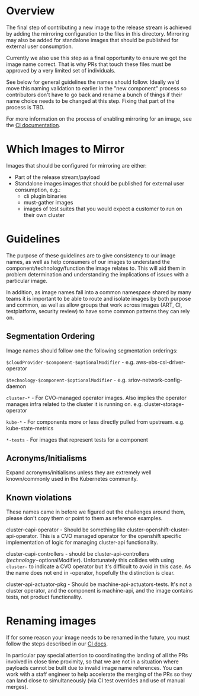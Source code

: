 # Overview

The final step of contributing a new image to the release stream is achieved by adding the mirroring
configuration to the files in this directory.  Mirroring may also be added for standalone images that
should be published for external user consumption.

Currently we also use this step as a final opportunity to ensure we got the image name correct.  That
is why PRs that touch these files must be approved by a very limited set of individuals.

See below for general guidelines the names should follow.  Ideally we'd move this naming validation
to earlier in the "new component" process so contributors don't have to go back and rename a bunch
of things if their name choice needs to be changed at this step.  Fixing that part of the process
is TBD.

For more information on the process of enabling mirroring for an image, see the [CI documentation](https://docs.ci.openshift.org/docs/how-tos/mirroring-to-quay/#mirroring-images).

# Which Images to Mirror

Images that should be configured for mirroring are either:

* Part of the release stream/payload
* Standalone images images that should be published for external user consumption, e.g.:
  * cli plugin binaries
  * must-gather images
  * images of test suites that you would expect a customer to run on their own cluster

# Guidelines

The purpose of these guidelines are to give consistency to our image names, as well as help consumers
of our images to understand the component/technology/function the image relates to.  This will aid
them in problem determination and understanding the implications of issues with a particular image.

In addition, as image names fall into a common namespace shared by many teams it is important to be able
to route and isolate images by both purpose and common, as well as allow groups that work across images
(ART, CI, testplatform, security review) to have some common patterns they can rely on.

## Segmentation Ordering
Image names should follow one the following segmentation orderings:

`$cloudProvider-$component-$optionalModifier` - e.g. aws-ebs-csi-driver-operator

`$technology-$component-$optionalModifier` - e.g. sriov-network-config-daemon

`cluster-*` - For CVO-managed operator images.  Also implies the operator manages infra related to the cluster it is running on.  e.g. cluster-storage-operator

`kube-*` - For components more or less directly pulled from upstream.  e.g. kube-state-metrics

`*-tests` - For images that represent tests for a component

## Acronyms/Initialisms

Expand acronyms/initialisms unless they are extremely well known/commonly used in the Kubernetes community.

## Known violations

These names came in before we figured out the challenges around them, please don't copy them or point to them as reference examples.

cluster-capi-operator - Should be something like cluster-openshift-cluster-api-operator.  This is a CVO managed operator for the openshift specific implementation of logic for managing cluster-api functionality.

cluster-capi-controllers - should be cluster-api-controllers ($technology-$optionalModifier).  Unfortunately this collides with using `cluster-` to indicate a CVO operator but it's difficult to avoid in this case.  As the name does not end in -operator, hopefully the distinction is clear.

cluster-api-actuator-pkg - Should be machine-api-actuators-tests.  It's not a cluster operator, and the component is machine-api, and the image contains tests, not product functionality.

# Renaming images

If for some reason your image needs to be renamed in the future, you must follow the steps described in our [CI docs](https://docs.ci.openshift.org/docs/how-tos/onboarding-a-new-component/#removing-or-renaming-an-image-from-an-openshift-release-image).

In particular pay special attention to coordinating the landing of all the PRs involved in close time proximity, so that we are
not in a situation where payloads cannot be built due to invalid image name references.  You can work with a staff engineer
to help accelerate the merging of the PRs so they can land close to simultaneously (via CI test overrides and use of manual merges).